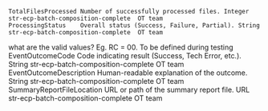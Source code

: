 	TotalFilesProcessed	Number of successfully processed files.	Integer	str-ecp-batch-composition-complete	OT team
	ProcessingStatus	Overall status (Success, Failure, Partial).	String	str-ecp-batch-composition-complete	OT team
what are the valid values? Eg. RC = 00. To be defined during testing	EventOutcomeCode	Code indicating result (Success, Tech Error, etc.).	String	str-ecp-batch-composition-complete	OT team
	EventOutcomeDescription	Human-readable explanation of the outcome.	String	str-ecp-batch-composition-complete	OT team
	SummaryReportFileLocation	URL or path of the summary report file.	URL	str-ecp-batch-composition-complete	OT team

